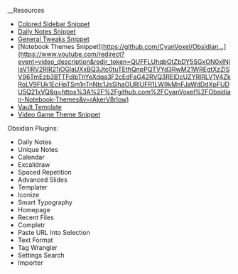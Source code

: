 __Resources
- [Colored Sidebar Snippet](https://github.com/CyanVoxel/Obsidian-Colored-Sidebar) 
- [Daily Notes Snippet](https://github.com/CyanVoxel/Obsidian-Daily-Themes) 
- [General Tweaks Snippet](https://github.com/CyanVoxel/Obsidian-Vault-Template/blob/main/Vault/.obsidian/snippets/CyanVoxel's%20General%20Tweaks.css)
- [Notebook Themes Snippet](https://github.com/CyanVoxel/Obsidian...](https://www.youtube.com/redirect?event=video_description&redir_token=QUFFLUhqbGtZbDY5SGxON0xINjlsV1lRV2RlR21jOGlaUXxBQ3Jtc0tuTEthQnpPQTVYd3RwM21WREgtXzZlSV96TmEzb3BTTFdibThYeXdqa3F2cEdFaG42RVQ3RElDcUZYRlRLV1V4ZkRoLV9FUk1EcHpTSm1nTnNtc1JsSlhaOURlUFR1LW9kMnFJaWdDdXpFUDU5Q21xVQ&q=https%3A%2F%2Fgithub.com%2FCyanVoxel%2FObsidian-Notebook-Themes&v=rAkerV8rlow) 
- [Vault Template](https://github.com/CyanVoxel/Obsidian-Vault-Template) 
- [Video Game Theme Snippet](https://github.com/CyanVoxel/Obsidian-Game-Themes) 

Obsidian Plugins: 
- Daily Notes 
- Unique Notes 
- Calendar 
- Excalidraw 
- Spaced Repetition 
- Advanced Slides 
- Templater 
- Iconize 
- Smart Typography 
- Homepage 
- Recent Files 
- Completr 
- Paste URL Into Selection 
- Text Format 
- Tag Wrangler 
- Settings Search 
- Importer